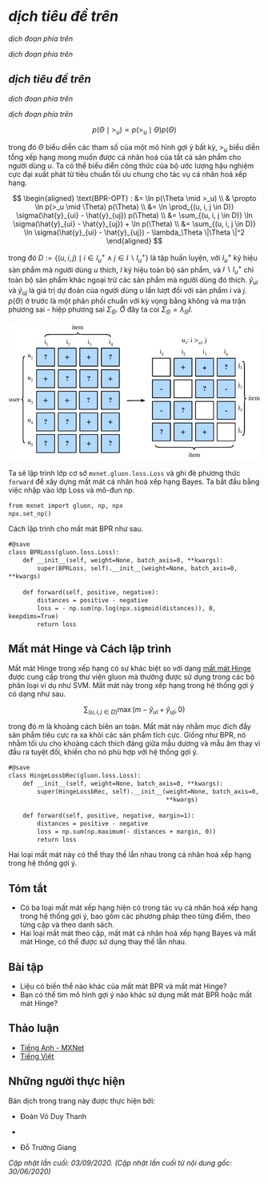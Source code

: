 <!-- ===================== Bắt đầu dịch Phần 1 ==================== -->

<!--
# Personalized Ranking for Recommender Systems
-->

# *dịch tiêu đề trên*


<!--
In the former sections, only explicit feedback was considered and models were trained and tested on observed ratings.
There are two demerits of such methods: First, most feedback is not explicit but implicit in real-world scenarios, 
and explicit feedback can be more expensive to collect.
Second, non-observed user-item pairs which may be predictive for users' interests are totally ignored, 
making these methods unsuitable for cases where ratings are not missing at random but because of users' preferences.
Non-observed user-item pairs are a mixture of real negative feedback (users are not interested in the items) 
and missing values (the user might interact with the items in the future).
We simply ignore the non-observed pairs in matrix factorization and AutoRec.
Clearly, these models are incapable of distinguishing between observed and non-observed pairs 
and are usually not suitable for personalized ranking tasks.
-->

*dịch đoạn phía trên*


<!--
To this end, a class of recommendation models targeting at generating ranked recommendation lists from implicit feedback have gained popularity.
In general, personalized ranking models can be optimized with pointwise, pairwise or listwise approaches.
Pointwise approaches considers a single interaction at a time and train a classifier or a regressor to predict individual preferences.
Matrix factorization and AutoRec are optimized with pointwise objectives.
Pairwise approaches consider a pair of items for each user and aim to approximate the optimal ordering for that pair.
Usually, pairwise approaches are more suitable for the ranking task because predicting relative order is reminiscent to the nature of ranking.
Listwise approaches approximate the ordering of the entire list of items, for example, 
direct optimizing the ranking measures such as Normalized Discounted Cumulative Gain ([NDCG](https://en.wikipedia.org/wiki/Discounted_cumulative_gain)).
However, listwise approaches are more complex and compute-intensive than pointwise or pairwise approaches.
In this section, we will introduce two pairwise objectives/losses, Bayesian Personalized Ranking loss and Hinge loss, and their respective implementations.
-->

*dịch đoạn phía trên*


<!--
## Bayesian Personalized Ranking Loss and its Implementation
-->

## *dịch tiêu đề trên*


<!--
Bayesian personalized ranking (BPR) :cite:`Rendle.Freudenthaler.Gantner.ea.2009` is a pairwise personalized ranking loss that is derived from the maximum posterior estimator.
It has been widely used in many existing recommendation models.
The training data of BPR consists of both positive and negative pairs (missing values).
It assumes that the user prefers the positive item over all other non-observed items.
-->

*dịch đoạn phía trên*


<!--
In formal, the training data is constructed by tuples in the form of $(u, i, j)$, which represents that the user $u$ prefers the item $i$ over the item $j$.
The Bayesian formulation of BPR which aims to maximize the posterior probability is given below:
-->

*dịch đoạn phía trên*


$$
p(\Theta \mid >_u )  \propto  p(>_u \mid \Theta) p(\Theta)
$$


<!-- ===================== Kết thúc dịch Phần 1 ===================== -->

<!-- ===================== Bắt đầu dịch Phần 2 ===================== -->


<!--
Where $\Theta$ represents the parameters of an arbitrary recommendation model, $>_u$ represents the desired personalized total ranking of all items for user $u$.
We can formulate the maximum posterior estimator to derive the generic optimization criterion for the personalized ranking task.
-->

trong đó $\Theta$ biểu diễn các tham số của một mô hình gợi ý bất kỳ, $>_u$ biểu diễn tổng xếp hạng mong muốn được cá nhân hoá của tất cả sản phẩm cho người dùng $u$.
Ta có thể biểu diễn công thức của bộ ước lượng hậu nghiệm cực đại xuất phát từ tiêu chuẩn tối ưu chung cho tác vụ cá nhân hoá xếp hạng.


$$
\begin{aligned}
\text{BPR-OPT} : &= \ln p(\Theta \mid >_u) \\
         & \propto \ln p(>_u \mid \Theta) p(\Theta) \\
         &= \ln \prod_{(u, i, j \in D)} \sigma(\hat{y}_{ui} - \hat{y}_{uj}) p(\Theta) \\
         &= \sum_{(u, i, j \in D)} \ln \sigma(\hat{y}_{ui} - \hat{y}_{uj}) + \ln p(\Theta) \\
         &= \sum_{(u, i, j \in D)} \ln \sigma(\hat{y}_{ui} - \hat{y}_{uj}) - \lambda_\Theta \|\Theta \|^2
\end{aligned}
$$


<!--
where $D := \{(u, i, j) \mid i \in I^+_u \wedge j \in I \backslash I^+_u \}$ is the training set, 
with $I^+_u$ denoting the items the user $u$ liked, $I$ denoting all items, and $I \backslash I^+_u$ indicating all other items excluding items the user liked.
$\hat{y}_{ui}$ and $\hat{y}_{uj}$ are the predicted scores of the user $u$ to item $i$ and $j$, respectively.
The prior $p(\Theta)$ is a normal distribution with zero mean and variance-covariance matrix $\Sigma_\Theta$.
Here, we let $\Sigma_\Theta = \lambda_\Theta I$.
-->

trong đó $D := \{(u, i, j) \mid i \in I^+_u \wedge j \in I \backslash I^+_u \}$ là tập huấn luyện,
với $I^+_u$ ký hiệu sản phẩm mà người dùng $u$ thích, $I$ ký hiệu toàn bộ sản phẩm, và $I \backslash I^+_u$ chỉ toàn bộ sản phẩm khác ngoại trừ các sản phẩm mà người dùng đó thích.
$\hat{y}_{ui}$ và $\hat{y}_{uj}$ là giá trị dự đoán của người dùng $u$ lần lượt đối với sản phẩm $i$ và $j$.
$p(\Theta)$ ở trước là một phân phối chuẩn với kỳ vọng bằng không và ma trận phương sai - hiệp phương sai $\Sigma_\Theta$.
Ở đây ta coi $\Sigma_\Theta = \lambda_\Theta I$.



<!--
![Illustration of Bayesian Personalized Ranking](../img/rec-ranking.svg)
-->

![Minh hoạ Cá nhân hoá Xếp hạng Bayes](../img/rec-ranking.svg)



<!--
We will implement the base class `mxnet.gluon.loss.Loss` and override the `forward` method to construct the Bayesian personalized ranking loss.
We begin by importing the Loss class and the np module.
-->

Ta sẽ lập trình lớp cơ sở `mxnet.gluon.loss.Loss` và ghi đè phương thức `forward` để xây dựng mất mát cá nhân hoá xếp hạng Bayes.
Ta bắt đầu bằng việc nhập vào lớp Loss và mô-đun np.


```{.python .input  n=5}
from mxnet import gluon, np, npx
npx.set_np()
```


<!--
The implementation of BPR loss is as follows.
-->

Cách lập trình cho mất mát BPR như sau.


```{.python .input  n=2}
#@save
class BPRLoss(gluon.loss.Loss):
    def __init__(self, weight=None, batch_axis=0, **kwargs):
        super(BPRLoss, self).__init__(weight=None, batch_axis=0, **kwargs)

    def forward(self, positive, negative):
        distances = positive - negative
        loss = - np.sum(np.log(npx.sigmoid(distances)), 0, keepdims=True)
        return loss
```


<!--
## Hinge Loss and its Implementation
-->

## Mất mát Hinge và Cách lập trình


<!--
The Hinge loss for ranking has different form to the [hinge loss](https://mxnet.incubator.apache.org/api/python/gluon/loss.html#mxnet.gluon.loss.HingeLoss) 
provided within the gluon library that is often used in classifiers such as SVMs.
The loss used for ranking in recommender systems has the following form.
-->

Mất mát Hinge trong xếp hạng có sự khác biệt so với dạng [mất mát Hinge](https://mxnet.incubator.apache.org/api/python/gluon/loss.html#mxnet.gluon.loss.HingeLoss) 
được cung cấp trong thư viện gluon mà thường được sử dụng trong các bộ phân loại ví dụ như SVM.
Mất mát này trong xếp hạng trong hệ thống gợi ý có dạng như sau.


$$
 \sum_{(u, i, j \in D)} \max( m - \hat{y}_{ui} + \hat{y}_{uj}, 0)
$$


<!--
where $m$ is the safety margin size.
It aims to push negative items away from positive items.
Similar to BPR, it aims to optimize for relevant distance between positive and 
negative samples instead of absolute outputs, making it well suited to recommender systems.
-->

trong đó $m$ là khoảng cách biên an toàn.
Mất mát này nhằm mục đích đẩy sản phẩm tiêu cực ra xa khỏi các sản phẩm tích cực.
Giống như BPR, nó nhằm tối ưu cho khoảng cách thích đáng giữa mẫu dương và
mẫu âm thay vì đầu ra tuyệt đối, khiến cho nó phù hợp với hệ thống gợi ý.


```{.python .input  n=3}
#@save
class HingeLossbRec(gluon.loss.Loss):
    def __init__(self, weight=None, batch_axis=0, **kwargs):
        super(HingeLossbRec, self).__init__(weight=None, batch_axis=0,
                                            **kwargs)

    def forward(self, positive, negative, margin=1):
        distances = positive - negative
        loss = np.sum(np.maximum(- distances + margin, 0))
        return loss
```


<!--
These two losses are interchangeable for personalized ranking in recommendation.
-->

Hai loại mất mát này có thể thay thế lẫn nhau trong cá nhân hoá xếp hạng trong hệ thống gợi ý.


## Tóm tắt

<!--
* There are three types of ranking losses available for the personalized ranking task in recommender systems, namely, pointwise, pairwise and listwise methods.
* The two pairwise loses, Bayesian personalized ranking loss and hinge loss, can be used interchangeably.
-->

* Có ba loại mất mát xếp hạng hiện có trong tác vụ cá nhân hoá xếp hạng trong hệ thống gợi ý, bao gồm các phương pháp theo từng điểm, theo từng cặp và theo danh sách.
* Hai loại mất mát theo cặp, mất mát cá nhân hoá xếp hạng Bayes và mất mát Hinge, có thể được sử dụng thay thế lẫn nhau.


## Bài tập

<!--
* Are there any variants of BPR and hinge loss available?
* Can you find any recommendation models that use BPR or hinge loss?
-->

* Liệu có biến thể nào khác của mất mát BPR và mất mát Hinge?
* Bạn có thể tìm mô hình gợi ý nào khác sử dụng mất mát BPR hoặc mất mát Hinge?


<!-- ===================== Kết thúc dịch Phần 2 ===================== -->


## Thảo luận
* [Tiếng Anh - MXNet](https://discuss.d2l.ai/t/402)
* [Tiếng Việt](https://forum.machinelearningcoban.com/c/d2l)


## Những người thực hiện
Bản dịch trong trang này được thực hiện bởi:
<!--
Tác giả của mỗi Pull Request điền tên mình và tên những người review mà bạn thấy
hữu ích vào từng phần tương ứng. Mỗi dòng một tên, bắt đầu bằng dấu `*`.

Tên đầy đủ của các reviewer có thể được tìm thấy tại https://github.com/aivivn/d2l-vn/blob/master/docs/contributors_info.md
-->

* Đoàn Võ Duy Thanh
<!-- Phần 1 -->
* 

<!-- Phần 2 -->
* Đỗ Trường Giang

*Cập nhật lần cuối: 03/09/2020. (Cập nhật lần cuối từ nội dung gốc: 30/06/2020)*
